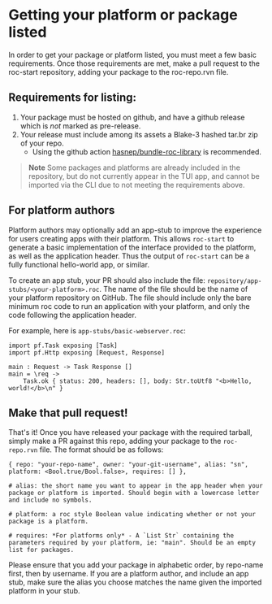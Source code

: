 # Getting your platform or package listed
In order to get your package or platform listed, you must meet a few basic requirements. Once those requirements are met, make a pull request to the roc-start repository, adding your package to the roc-repo.rvn file.

## Requirements for listing:
1) Your package must be hosted on github, and have a github release which is *not* marked as pre-release.
2) Your release must include among its assets a Blake-3 hashed tar.br zip of your repo.
    - Using the github action [hasnep/bundle-roc-library](https://github.com/hasnep/bundle-roc-library) is recommended.

> __Note__
> Some packages and platforms are already included in the repository, but do not currently appear in the TUI app, and cannot be imported via the CLI due to not meeting the requirements above.

## For platform authors
Platform authors may optionally add an app-stub to improve the experience for users creating apps with their platform. This allows `roc-start` to generate a basic implementation of the interface provided to the platform, as well as the application header. Thus the output of `roc-start` can be a fully functional hello-world app, or similar.

To create an app stub, your PR should also include the file: `repository/app-stubs/<your-platform>.roc`. The name of the file should be the name of your platform repository on GitHub. The file should include only the bare minimum roc code to run an application with your platform, and only the code following the application header. 

For example, here is `app-stubs/basic-webserver.roc`:
```roc
import pf.Task exposing [Task]
import pf.Http exposing [Request, Response]

main : Request -> Task Response []
main = \req ->
    Task.ok { status: 200, headers: [], body: Str.toUtf8 "<b>Hello, world!</b>\n" }
```

## Make that pull request!
That's it! Once you have released your package with the required tarball, simply make a PR against this repo, adding your package to the `roc-repo.rvn` file. The format should be as follows:

```roc
{ repo: "your-repo-name", owner: "your-git-username", alias: "sn", platform: <Bool.true/Bool.false>, requires: [] },

# alias: the short name you want to appear in the app header when your package or platform is imported. Should begin with a lowercase letter and include no symbols.

# platform: a roc style Boolean value indicating whether or not your package is a platform.

# requires: *For platforms only* - A `List Str` containing the parameters required by your platform, ie: "main". Should be an empty list for packages.
```

Please ensure that you add your package in alphabetic order, by repo-name first, then by username. If you are a platform author, and include an app stub, make sure the alias you choose matches the name given the imported platform in your stub.